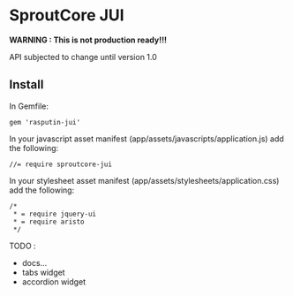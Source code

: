 SproutCore JUI
==============

**WARNING : This is not production ready!!!**

API subjected to change until version 1.0

Install
-------

In Gemfile:

    gem 'rasputin-jui'

In your javascript asset manifest (app/assets/javascripts/application.js) add the following:

    //= require sproutcore-jui

In your stylesheet asset manifest (app/assets/stylesheets/application.css) add the following:

    /*
     * = require jquery-ui
     * = require aristo
     */

TODO :

* docs...
* tabs widget
* accordion widget

